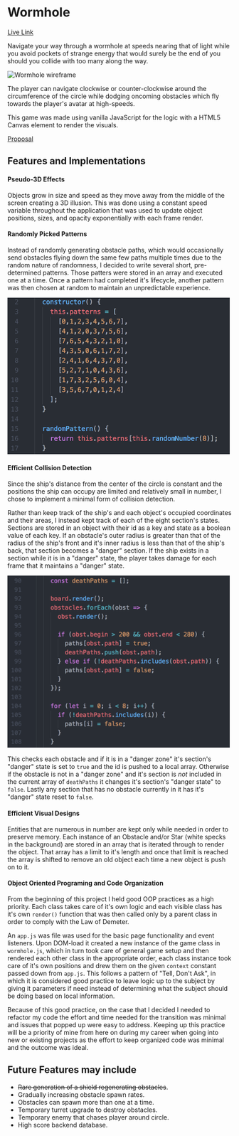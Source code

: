 # Wormhole

[Live Link](https://masonanders.github.io/Wormhole/)

Navigate your way through a wormhole at speeds nearing that of light while you avoid pockets of strange energy that would surely be the end of you should you collide with too many along the way.

![Wormhole wireframe](./docs/screenshots/gameplay.gif)

The player can navigate clockwise or counter-clockwise around the circumference of the circle while dodging oncoming obstacles which fly towards the player's avatar at high-speeds.

This game was made using vanilla JavaScript for the logic with a HTML5 Canvas element to render the visuals.

[Proposal](./docs/proposal.md)

## Features and Implementations

#### Pseudo-3D Effects

Objects grow in size and speed as they move away from the middle of the screen creating a 3D illusion. This was done using a constant speed variable throughout the application that was used to update object positions, sizes, and opacity exponentially with each frame render.

#### Randomly Picked Patterns

Instead of randomly generating obstacle paths, which would occasionally send obstacles flying down the same few paths multiple times due to the random nature of randomness, I decided to write several short, pre-determined patterns. Those patters were stored in an array and executed one at a time. Once a pattern had completed it's lifecycle, another pattern was then chosen at random to maintain an unpredictable experience.

<img src="./docs/screenshots/patterns.png" alt="patterns" width="500"/>

#### Efficient Collision Detection

Since the ship's distance from the center of the circle is constant and the positions the ship can occupy are limited and relatively small in number, I chose to implement a minimal form of collision detection.


Rather than keep track of the ship's and each object's occupied coordinates and their areas, I instead kept track of each of the eight section's states. Sections are stored in an object with their id as a key and state as a boolean value of each key. If an obstacle's outer radius is greater than that of the radius of the ship's front and it's inner radius is less than that of the ship's back, that section becomes a "danger" section. If the ship exists in a section while it is in a "danger" state, the player takes damage for each frame that it maintains a "danger" state.

<img src="./docs/screenshots/death-paths.png" alt="death-paths" width="500"/>

This checks each obstacle and if it is in a "danger zone" it's section's "danger" state is set to `true` and the id is pushed to a local array. Otherwise if the obstacle is not in a "danger zone" and it's section is *not* included in the current array of `deathPaths` it changes it's section's "danger state" to `false`. Lastly any section that has no obstacle currently in it has it's "danger" state reset to `false`.

#### Efficient Visual Designs

Entities that are numerous in number are kept only while needed in order to preserve memory. Each instance of an Obstacle and/or Star (white specks in the background) are stored in an array that is iterated through to render the object. That array has a limit to it's length and once that limit is reached the array is shifted to remove an old object each time a new object is push on to it.

#### Object Oriented Programing and Code Organization

From the beginning of this project I held good OOP practices as a high priority. Each class takes care of it's own logic and each visible class has it's own `render()` function that was then called only by a parent class in order to comply with the Law of Demeter.

An `app.js` was file was used for the basic page functionality and event listeners. Upon DOM-load it created a new instance of the game class in `wormhole.js`, which in turn took care of general game setup and then rendered each other class in the appropriate order, each class instance took care of it's own positions and drew them on the given `context` constant passed down from `app.js`. This follows a pattern of "Tell, Don't Ask", in which it is considered good practice to leave logic up to the subject by giving it parameters if need instead of determining what the subject should be doing based on local information.

Because of this good practice, on the case that I decided I needed to refactor my code the effort and time needed for the transition was minimal and issues that popped up were easy to address. Keeping up this practice will be a priority of mine from here on during my career when going into new or existing projects as the effort to keep organized code was minimal and the outcome was ideal.

## Future Features may include

* ~~Rare generation of a shield regenerating obstacles~~.
* Gradually increasing obstacle spawn rates.
* Obstacles can spawn more than one at a time.
* Temporary turret upgrade to destroy obstacles.
* Temporary enemy that chases player around circle.
* High score backend database.

